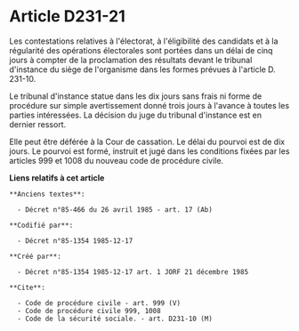 # Article D231-21

Les contestations relatives à l'électorat, à l'éligibilité des candidats et à la régularité des opérations électorales sont
portées dans un délai de cinq jours à compter de la proclamation des résultats devant le tribunal d'instance du siège de
l'organisme dans les formes prévues à l'article D. 231-10.

Le tribunal d'instance statue dans les dix jours sans frais ni forme de procédure sur simple avertissement donné trois jours
à l'avance à toutes les parties intéressées. La décision du juge du tribunal d'instance est en dernier ressort.

Elle peut être déférée à la Cour de cassation. Le délai du pourvoi est de dix jours. Le pourvoi est formé, instruit et jugé
dans les conditions fixées par les articles 999 et 1008 du nouveau code de procédure civile.

**Liens relatifs à cet article**

	**Anciens textes**:

	  - Décret n°85-466 du 26 avril 1985 - art. 17 (Ab)

	**Codifié par**:

	  - Décret n°85-1354 1985-12-17

	**Créé par**:

	  - Décret n°85-1354 1985-12-17 art. 1 JORF 21 décembre 1985

	**Cite**:

	  - Code de procédure civile - art. 999 (V)
	  - Code de procédure civile 999, 1008
	  - Code de la sécurité sociale. - art. D231-10 (M)
